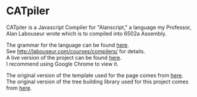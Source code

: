 CATpiler
========

CATpiler is a Javascript Compiler for "Alanscript," a language my Professor, 
Alan Labouseur wrote which is to compiled into 6502a Assembly. 

The grammar for the language can be found [here](https://github.com/w0jnar/CATpiler/blob/master/grammar.pdf/).  
See http://labouseur.com/courses/compilers/ for details.  
A live version of the project can be found [here](http://w0jnar.github.io/CATpiler/).  
I recommend using Google Chrome to view it.   

The original version of the template used for the page comes from [here](http://html5up.net/).  
The original version of the tree building library used for this project comes from [here](http://philogb.github.io/jit/index.html). 

